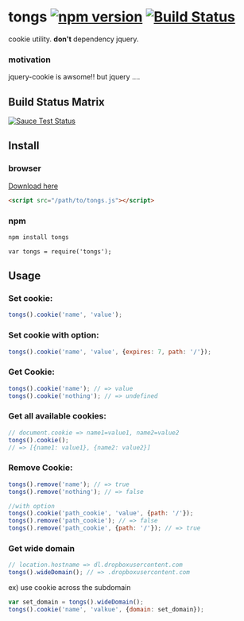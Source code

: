 tongs [![npm version](https://badge.fury.io/js/tongs.svg)](http://badge.fury.io/js/tongs) [![Build Status](https://travis-ci.org/niwaringo/tongs.svg?branch=master)](https://travis-ci.org/niwaringo/tongs)
===========================================================================================================================================================================================================

cookie utility. **don't** dependency jquery.

### motivation

jquery-cookie is awsome!! but jquery ....

Build Status Matrix
-------------------

[![Sauce Test Status](https://saucelabs.com/browser-matrix/niwaringo_tongs.svg)](https://saucelabs.com/u/niwaringo_tongs)

Install
-------

### browser

[Download here](https://raw.githubusercontent.com/niwaringo/tongs/master/browser/tongs.js)

```html
<script src="/path/to/tongs.js"></script>
```

### npm

```javascript
npm install tongs
```

```
var tongs = require('tongs');
```

Usage
-----

### Set cookie:

```javascript
tongs().cookie('name', 'value');
```

### Set cookie with option:

```javascript
tongs().cookie('name', 'value', {expires: 7, path: '/'});
```

### Get Cookie:

```javascript
tongs().cookie('name'); // => value
tongs().cookie('nothing'); // => undefined
```

### Get all available cookies:

```javascript
// document.cookie => name1=value1, name2=value2
tongs().cookie();
// => [{name1: value1}, {name2: value2}]
```

### Remove Cookie:

```javascript
tongs().remove('name'); // => true
tongs().remove('nothing'); // => false

//with option
tongs().cookie('path_cookie', 'value', {path: '/'});
tongs().remove('path_cookie'); // => false
tongs().remove('path_cookie', {path: '/'}); // => true
```

### Get wide domain

```javascript
// location.hostname => dl.dropboxusercontent.com
tongs().wideDomain(); // => .dropboxusercontent.com
```

ex) use cookie across the subdomain

```javascript
var set_domain = tongs().wideDomain();
tongs().cookie('name', 'valkue', {domain: set_domain});
```
